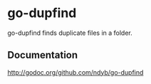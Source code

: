 go-dupfind
==========

go-dupfind finds duplicate files in a folder.

## Documentation

http://godoc.org/github.com/ndyb/go-dupfind
